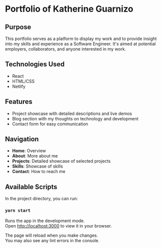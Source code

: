 # Portfolio of Katherine Guarnizo

## Purpose

This portfolio serves as a platform to display my work and to provide insight into my skills and experience as a Software Engineer. It's aimed at potential employers, collaborators, and anyone interested in my work.

## Technologies Used

- React
- HTML/CSS
- Netlify

## Features

- Project showcase with detailed descriptions and live demos
- Blog section with my thoughts on technology and development
- Contact form for easy communication

## Navigation

- **Home**: Overview
- **About**: More about me
- **Projects**: Detailed showcase of selected projects
- **Skills**: Showcase of skills
- **Contact**: How to reach me

## Available Scripts

In the project directory, you can run:

### `yarn start`

Runs the app in the development mode.\
Open [http://localhost:3000](http://localhost:3000) to view it in your browser.

The page will reload when you make changes.\
You may also see any lint errors in the console.
